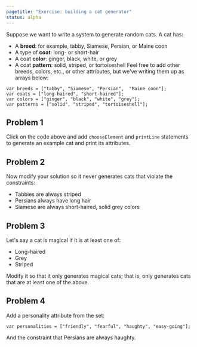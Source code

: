 ```yaml
---
pagetitle: "Exercise: building a cat generator"
status: alpha
---
```

Suppose we want to write a system to generate random cats.  A cat has:
* A **breed**: for example, tabby, Siamese, Persian, or Maine coon
* A type of **coat**: long- or short-hair
* A coat **color**: ginger, black, white, or grey
* A coat **pattern**: solid, striped, or tortoiseshell
Feel free to add other breeds, colors, etc., or other attributes, but we've writing them up as arrays below:
```NDScript
var breeds = ["tabby", "Siamese", "Persian",  "Maine coon"];
var coats = ["long-haired", "short-haired"];
var colors = ["ginger", "black", "white", "grey"];
var patterns = ["solid", "striped", "tortoiseshell"];
```
## Problem 1

Click on the code above and add `chooseElement` and `printLine` statements to generate an example cat and print its attributes.

## Problem 2

Now modify your solution so it never generates cats that violate the constraints:
* Tabbies are always striped
* Persians always have long hair
* Siamese are always short-haired, solid grey colors

## Problem 3

Let's say a cat is magical if it is at least one of:

* Long-haired
* Grey 
* Striped

Modify it so that it only generates magical cats; that is, only generates cats that are at least one of the above.

## Problem 4

Add a personality attribute from the set:
```NDScript
var personalities = ["friendly", "fearful", "haughty", "easy-going"];
```
And the constraint that Persians are always haughty.